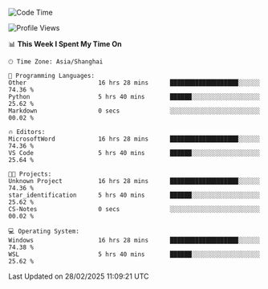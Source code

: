 <!--START_SECTION:waka-->
![Code Time](http://img.shields.io/badge/Code%20Time-2%2C334%20hrs%2018%20mins-blue)

![Profile Views](http://img.shields.io/badge/Profile%20Views-3-blue)

📊 **This Week I Spent My Time On** 

```text
🕑︎ Time Zone: Asia/Shanghai

💬 Programming Languages: 
Other                    16 hrs 28 mins      ███████████████████░░░░░░   74.36 % 
Python                   5 hrs 40 mins       ██████░░░░░░░░░░░░░░░░░░░   25.62 % 
Markdown                 0 secs              ░░░░░░░░░░░░░░░░░░░░░░░░░   00.02 % 

🔥 Editors: 
MicrosoftWord            16 hrs 28 mins      ███████████████████░░░░░░   74.36 % 
VS Code                  5 hrs 40 mins       ██████░░░░░░░░░░░░░░░░░░░   25.64 % 

🐱‍💻 Projects: 
Unknown Project          16 hrs 28 mins      ███████████████████░░░░░░   74.36 % 
star_identification      5 hrs 40 mins       ██████░░░░░░░░░░░░░░░░░░░   25.62 % 
CS-Notes                 0 secs              ░░░░░░░░░░░░░░░░░░░░░░░░░   00.02 % 

💻 Operating System: 
Windows                  16 hrs 28 mins      ███████████████████░░░░░░   74.38 % 
WSL                      5 hrs 40 mins       ██████░░░░░░░░░░░░░░░░░░░   25.62 % 
```


 Last Updated on 28/02/2025 11:09:21 UTC
<!--END_SECTION:waka-->